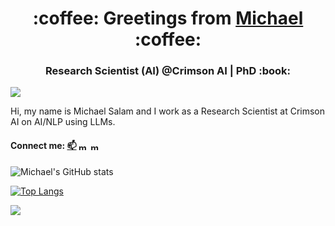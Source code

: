 
<h1 align="center">:coffee: Greetings from <a href="https://masonreznov.github.io/">Michael</a> :coffee:</h1>
<h3 align="center">Research Scientist (AI) @Crimson AI | PhD :book:</h3> 

![](https://komarev.com/ghpvc/?username=masonreznov&style=flat&label=VISITS)

Hi, my name is Michael Salam and I work as a Research Scientist at Crimson AI on AI/NLP using LLMs.
<!--- Before this, I did my PhD from [National Institute of Technology, Silchar, India](http://nits.ac.in/). My research interest is primarily in Natural Language Processing for low-resource languages. -->

#### Connect me:  [📫](mailto:salam_rs@cse.nits.ac.in)  <a href="https://www.linkedin.com/in/michael-salam-93b52074/" target="blank"><img align="center" src="https://raw.githubusercontent.com/rahuldkjain/github-profile-readme-generator/master/src/images/icons/Social/linked-in-alt.svg" alt="michael-salam" height="12" width="16" /></a> <a href="https://twitter.com/michael_salam_" target="blank"><img align="center" src="https://raw.githubusercontent.com/rahuldkjain/github-profile-readme-generator/master/src/images/icons/Social/twitter.svg" alt="michael_salam_" height="12" width="16" /></a>


![Michael's GitHub stats](https://github-readme-stats.vercel.app/api?username=masonreznov&show_icons=true&theme=dark&count_private=true)

[![Top Langs](https://github-readme-stats.vercel.app/api/top-langs/?username=masonreznov&layout=compact&theme=dark)](https://masonreznov.github.io/)

![](https://github-readme-streak-stats.herokuapp.com/?user=masonreznov&theme=dark)
